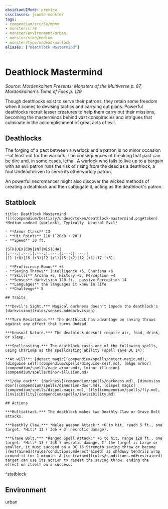 ```yaml
---
obsidianUIMode: preview
cssclasses: json5e-monster
tags:
- compendium/src/5e/mpmm
- monster/cr/8
- monster/environment/urban
- monster/size/medium
- monster/type/undead/warlock
aliases: ["Deathlock Mastermind"]
---
```

# Deathlock Mastermind
*Source: Mordenkainen Presents: Monsters of the Multiverse p. 87, Mordenkainen's Tome of Foes p. 129*  

Though deathlocks exist to serve their patrons, they retain some freedom when it comes to devising tactics and carrying out plans. Powerful deathlocks recruit lesser creatures to help them carry out their missions, becoming the masterminds behind vast conspiracies and intrigues that culminate in the accomplishment of great acts of evil.

## Deathlocks

The forging of a pact between a warlock and a patron is no minor occasion—at least not for the warlock. The consequences of breaking that pact can be dire and, in some cases, lethal. A warlock who fails to live up to a bargain with an evil patron runs the risk of rising from the dead as a deathlock, a foul Undead driven to serve its otherworldly patron.

An powerful necromancer might also discover the wicked methods of creating a deathlock and then subjugate it, acting as the deathlock's patron.

## Statblock

```ad-statblock
title: Deathlock Mastermind
![](compendium/bestiary/undead/token/deathlock-mastermind.png#token)
*Medium undead (warlock), Typically  Neutral Evil*

- **Armor Class** 13 
- **Hit Points** 110 (`20d8 + 20`)
- **Speed** 30 ft.

|STR|DEX|CON|INT|WIS|CHA|
|:---:|:---:|:---:|:---:|:---:|:---:|
|11 (+0)|16 (+3)|12 (+1)|15 (+2)|12 (+1)|17 (+3)|

- **Proficiency Bonus** +3
- **Saving Throws** Intelligence +5, Charisma +6
- **Skills** Arcana +5, History +5, Perception +4
- **Senses** darkvision 120 ft., passive Perception 14
- **Languages** the languages it knew in life
- **Challenge** 8

## Traits

***Devil's Sight.*** Magical darkness doesn't impede the deathlock's [darkvision](rules/senses.md#darkvision).

***Turn Resistance.*** The deathlock has advantage on saving throws against any effect that turns Undead.

***Unusual Nature.*** The deathlock doesn't require air, food, drink, or sleep.

***Spellcasting.*** The deathlock casts one of the following spells, using Charisma as the spellcasting ability (spell save DC 14):

**At will**: [detect magic](compendium/spells/detect-magic.md), [disguise self](compendium/spells/disguise-self.md), [mage armor](compendium/spells/mage-armor.md), [minor illusion](compendium/spells/minor-illusion.md)

**1/day each**: [darkness](compendium/spells/darkness.md), [dimension door](compendium/spells/dimension-door.md), [dispel magic](compendium/spells/dispel-magic.md), [fly](compendium/spells/fly.md), [invisibility](compendium/spells/invisibility.md)

## Actions

***Multiattack.*** The deathlock makes two Deathly Claw or Grave Bolt attacks.

***Deathly Claw.*** *Melee Weapon Attack:* +6 to hit, reach 5 ft., one target. *Hit:* 13 (`3d6 + 3` necrotic damage).

***Grave Bolt.*** *Ranged Spell Attack:* +6 to hit, range 120 ft., one target. *Hit:* 13 (`3d8`) necrotic damage. If the target is Large or smaller, it must succeed on a DC 16 Strength saving throw or become [restrained](rules/conditions.md#restrained) as shadowy tendrils wrap around it for 1 minute. A [restrained](rules/conditions.md#restrained) target can use its action to repeat the saving throw, ending the effect on itself on a success.
```
^statblock

## Environment

urban